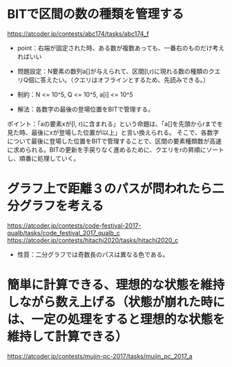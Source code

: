 # BITで区間の数の種類を管理する
https://atcoder.jp/contests/abc174/tasks/abc174_f

* point：右端が固定された時、ある数が複数あっても、一番右のものだけ考えればいい

* 問題設定：N要素の数列a[]が与えられて、区間[l,r)に現れる数の種類のクエリQ個に答えたい。（クエリはオフラインとするため、先読みできる。）
* 制約：N <= 10^5, Q <= 10^5, a[i] <= 10^5

* 解法：各数字の最後の登場位置をBITで管理する。<br>

ポイント：「aの要素xが[l, r)に含まれる」という命題は、「a[]を先頭からrまでを見た時、最後にxが登場した位置がl以上」と言い換えられる。
そこで、各数字について最後に登場した位置をBITで管理することで、区間の要素種類数が高速に求められる。BITの更新を手戻りなく進めるために、クエリをrの昇順にソートし、順番に処理していく。

# グラフ上で距離３のパスが問われたら二分グラフを考える
https://atcoder.jp/contests/code-festival-2017-qualb/tasks/code_festival_2017_qualb_c
https://atcoder.jp/contests/hitachi2020/tasks/hitachi2020_c

* 性質：二分グラフでは奇数長のパスは異なる色である。

# 簡単に計算できる、理想的な状態を維持しながら数え上げる（状態が崩れた時には、一定の処理をすると理想的な状態を維持して計算できる）
https://atcoder.jp/contests/mujin-pc-2017/tasks/mujin_pc_2017_a
